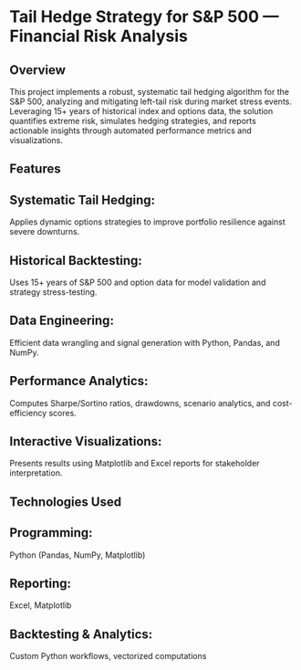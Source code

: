 # **Tail Hedge Strategy for S&P 500 — Financial Risk Analysis**
## Overview
This project implements a robust, systematic tail hedging algorithm for the S&P 500, analyzing and mitigating left-tail risk during market stress events. Leveraging 15+ years of historical index and options data, the solution quantifies extreme risk, simulates hedging strategies, and reports actionable insights through automated performance metrics and visualizations.

## Features
## Systematic Tail Hedging: 
Applies dynamic options strategies to improve portfolio resilience against severe downturns.
## Historical Backtesting:
Uses 15+ years of S&P 500 and option data for model validation and strategy stress-testing.
## Data Engineering:
Efficient data wrangling and signal generation with Python, Pandas, and NumPy.
## Performance Analytics: 
Computes Sharpe/Sortino ratios, drawdowns, scenario analytics, and cost-efficiency scores.
## Interactive Visualizations: 
Presents results using Matplotlib and Excel reports for stakeholder interpretation.

## Technologies Used
## Programming:
Python (Pandas, NumPy, Matplotlib)
## Reporting:
Excel, Matplotlib
## Backtesting & Analytics: 
Custom Python workflows, vectorized computations



